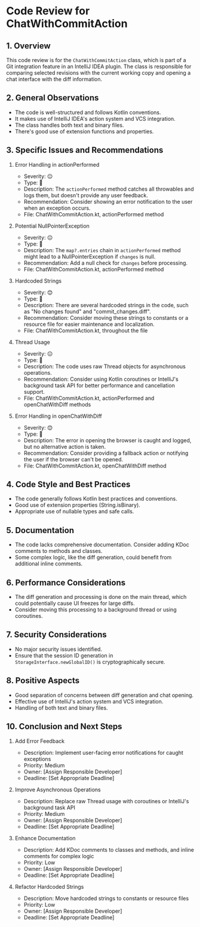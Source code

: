 # Code Review for ChatWithCommitAction

## 1. Overview

This code review is for the `ChatWithCommitAction` class, which is part of a Git integration feature in an IntelliJ IDEA plugin. The class is responsible for comparing selected revisions with the current working copy and opening a chat interface with the diff information.

## 2. General Observations

- The code is well-structured and follows Kotlin conventions.
- It makes use of IntelliJ IDEA's action system and VCS integration.
- The class handles both text and binary files.
- There's good use of extension functions and properties.

## 3. Specific Issues and Recommendations

1. Error Handling in actionPerformed
   - Severity: 😐
   - Type: 🐛
   - Description: The `actionPerformed` method catches all throwables and logs them, but doesn't provide any user feedback.
   - Recommendation: Consider showing an error notification to the user when an exception occurs.
   - File: ChatWithCommitAction.kt, actionPerformed method

2. Potential NullPointerException
   - Severity: 😐
   - Type: 🐛
   - Description: The `map?.entries` chain in `actionPerformed` method might lead to a NullPointerException if `changes` is null.
   - Recommendation: Add a null check for `changes` before processing.
   - File: ChatWithCommitAction.kt, actionPerformed method

3. Hardcoded Strings
   - Severity: 😊
   - Type: 🧹
   - Description: There are several hardcoded strings in the code, such as "No changes found" and "commit_changes.diff".
   - Recommendation: Consider moving these strings to constants or a resource file for easier maintenance and localization.
   - File: ChatWithCommitAction.kt, throughout the file

4. Thread Usage
   - Severity: 😐
   - Type: 🚀
   - Description: The code uses raw Thread objects for asynchronous operations.
   - Recommendation: Consider using Kotlin coroutines or IntelliJ's background task API for better performance and cancellation support.
   - File: ChatWithCommitAction.kt, actionPerformed and openChatWithDiff methods

5. Error Handling in openChatWithDiff
   - Severity: 😊
   - Type: 🐛
   - Description: The error in opening the browser is caught and logged, but no alternative action is taken.
   - Recommendation: Consider providing a fallback action or notifying the user if the browser can't be opened.
   - File: ChatWithCommitAction.kt, openChatWithDiff method

## 4. Code Style and Best Practices

- The code generally follows Kotlin best practices and conventions.
- Good use of extension properties (String.isBinary).
- Appropriate use of nullable types and safe calls.

## 5. Documentation

- The code lacks comprehensive documentation. Consider adding KDoc comments to methods and classes.
- Some complex logic, like the diff generation, could benefit from additional inline comments.

## 6. Performance Considerations

- The diff generation and processing is done on the main thread, which could potentially cause UI freezes for large diffs.
- Consider moving this processing to a background thread or using coroutines.

## 7. Security Considerations

- No major security issues identified.
- Ensure that the session ID generation in `StorageInterface.newGlobalID()` is cryptographically secure.

## 8. Positive Aspects

- Good separation of concerns between diff generation and chat opening.
- Effective use of IntelliJ's action system and VCS integration.
- Handling of both text and binary files.

## 10. Conclusion and Next Steps

1. Add Error Feedback
   - Description: Implement user-facing error notifications for caught exceptions
   - Priority: Medium
   - Owner: [Assign Responsible Developer]
   - Deadline: [Set Appropriate Deadline]

2. Improve Asynchronous Operations
   - Description: Replace raw Thread usage with coroutines or IntelliJ's background task API
   - Priority: Medium
   - Owner: [Assign Responsible Developer]
   - Deadline: [Set Appropriate Deadline]

3. Enhance Documentation
   - Description: Add KDoc comments to classes and methods, and inline comments for complex logic
   - Priority: Low
   - Owner: [Assign Responsible Developer]
   - Deadline: [Set Appropriate Deadline]

4. Refactor Hardcoded Strings
   - Description: Move hardcoded strings to constants or resource files
   - Priority: Low
   - Owner: [Assign Responsible Developer]
   - Deadline: [Set Appropriate Deadline]